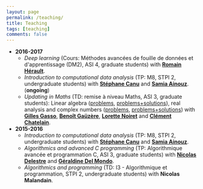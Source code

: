 ```yaml
---
layout: page
permalink: /teaching/
title: Teaching
tags: [teaching]
comments: false
---
```

* **2016-2017**
  * *Deep learning* (Cours: Méthodes avancées de fouille de données et d'apprentissage (DM2), ASI 4, graduate students) with 
  [**Romain Hérault**](https://asi.insa-rouen.fr/enseignants/~rherault/pelican/).
  * *Introduction to computational data analysis* (TP: M8, STPI 2, undergraduate students)
    with [**Stéphane Canu**](http://asi.insa-rouen.fr/enseignants/~scanu/) and 
	[**Samia Ainouz**](http://pagesperso.litislab.fr/sainouz/). (**ongoing**)
  * *Updating in Maths* (TD: remise à niveau Maths, ASI 3, graduate students): Linear algebra ([problems](/otherdocs/teaching2016-2017/anum.pdf),
  [problems+solutions](/otherdocs/teaching2016-2017/anum-sol.pdf)), 
  real analysis and complex numbers
  ([problems](/otherdocs/teaching2016-2017/anar-ncomplx.pdf), 
  [problems+solutions](/otherdocs/teaching2016-2017/anar-ncomplx-sol.pdf))
    with [**Gilles Gasso**](http://asi.insa-rouen.fr/enseignants/~gasso/), 
	[**Benoît Gaüzère**](http://pagesperso.litislab.fr/~bgauzere/#home), 
	[**Lorette Noiret**](http://lmi.insa-rouen.fr/membres/12-membres/collaborateurs-externes-associes/71-noiret.html) and
	[**Clément Chatelain**](http://pagesperso.litislab.fr/cchatelain/).
* **2015-2016**
  * *Introduction to computational data analysis* (TP: M8, STPI 2, undergraduate students)
    with [**Stéphane Canu**](http://asi.insa-rouen.fr/enseignants/~scanu/)  and 
	[**Samia Ainouz**](http://pagesperso.litislab.fr/sainouz/).
  * *Algorithmics and advanced C programming* (TP: Algorithmique avancée et
  programmation C, ASI 3, graduate students) with 
  [**Nicolas Delestre**](http://asi.insa-rouen.fr/enseignants/~delestre/) and 
  [**Géraldine Del Mondo**](https://sites.google.com/site/geraldinedelmondo/).
  * *Algorithmics and programming* (TD: I3 - Algorithmique et programmation,
  STPI 2, undergraduate students) with **Nicolas Malandain**.

